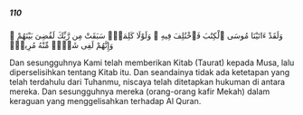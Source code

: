 ##### 110

<span class="ayah">وَلَقَدْ ءَاتَيْنَا مُوسَى ٱلْكِتَٰبَ فَٱخْتُلِفَ فِيهِ ۚ وَلَوْلَا كَلِمَةٌۭ سَبَقَتْ مِن رَّبِّكَ لَقُضِىَ بَيْنَهُمْ ۚ وَإِنَّهُمْ لَفِى شَكٍّۢ مِّنْهُ مُرِيبٍۢ</span>

<span class="ayah_translation">Dan sesungguhnya Kami telah memberikan Kitab (Taurat) kepada Musa, lalu diperselisihkan tentang Kitab itu. Dan seandainya tidak ada ketetapan yang telah terdahulu dari Tuhanmu, niscaya telah ditetapkan hukuman di antara mereka. Dan sesungguhnya mereka (orang-orang kafir Mekah) dalam keraguan yang menggelisahkan terhadap Al Quran.</span>
